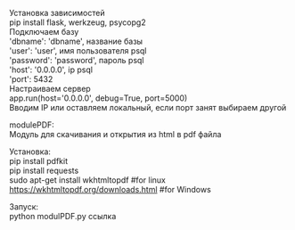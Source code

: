 Установка зависимостей<br>
pip install flask, werkzeug, psycopg2<br>
Подключаем базу<br>
    'dbname': 'dbname', название базы<br>
    'user': 'user', имя пользователя psql<br>
    'password': 'password', пароль psql<br>
    'host': '0.0.0.0', ip psql<br>
    'port': 5432<br>
Настраиваем сервер<br>
  app.run(host='0.0.0.0', debug=True, port=5000)<br>
Вводим IP или оставляем локальный, если порт занят выбираем другой<br>

modulePDF:<br>
Модуль для скачивания и открытия из html в pdf файла<br>

Установка:<br>
pip install pdfkit<br>
pip install requests<br>
sudo apt-get install wkhtmltopdf #for linux<br>
https://wkhtmltopdf.org/downloads.html #for Windows<br>

Запуск:<br>
python modulPDF.py ссылка<br>
